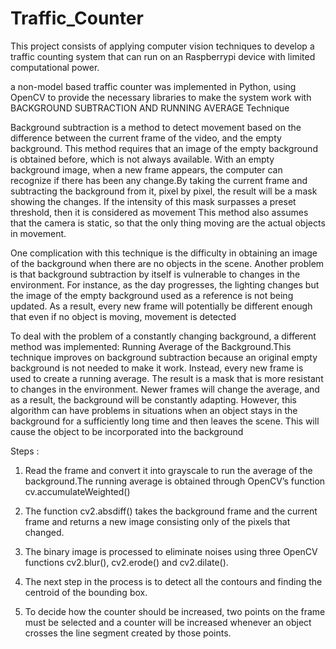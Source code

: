 # Traffic_Counter

This project consists of applying computer vision techniques to develop a traffic counting system that can run on an Raspberrypi device with limited computational power.

a non-model based traffic counter was implemented in Python, using OpenCV to provide the necessary libraries to make the system work with BACKGROUND SUBTRACTION AND RUNNING AVERAGE Technique

Background subtraction is a method to detect movement based on the difference between the current frame of the video, and the empty background. This method requires that an image of the empty background is obtained before, which is not always available. With an empty background image, when a new frame appears, the computer can recognize if there has been any change.By taking the current frame and subtracting the background from it, pixel by pixel, the result will be a mask showing the changes. If the intensity of this mask surpasses a preset threshold, then it is considered as movement  This method also assumes that the camera is static, so that the only thing moving are the actual objects in movement.

One complication with this technique is the difficulty in obtaining an image of the background when there are no objects in the scene. Another problem is that background subtraction by itself is vulnerable to changes in the environment. For instance, as the day progresses, the lighting changes but the image of the empty background used as a reference is not being updated. As a result, every new frame will potentially be different enough that even if no object is moving, movement is detected

To deal with the problem of a constantly changing background, a different method was implemented: Running Average of the Background.This technique improves on background subtraction because an original empty background is not needed to make it work. Instead, every new frame is used to create a running average. The result is a mask that is more resistant to changes in the environment. Newer frames will change the average, and as a result, the background will be constantly adapting. However, this algorithm can have problems in situations  when an object stays in the background for a sufficiently long time and then leaves the scene. This will cause the object to be incorporated into the background

Steps : 
1.	Read the frame and convert it into grayscale to run the average of the background.The running average is obtained through OpenCV’s function cv.accumulateWeighted()

2.	The function cv2.absdiff() takes the background frame and the current frame and returns a new image consisting only of the pixels that changed. 

3.	The binary image is processed to eliminate noises using three OpenCV functions cv2.blur(), cv2.erode() and cv2.dilate().

4.	The next step in the process is to detect all the contours and finding the centroid of the bounding box.

5.	To decide how the counter should be increased, two points on the frame must be selected and a counter will be increased whenever an object crosses the line segment created by those points. 

